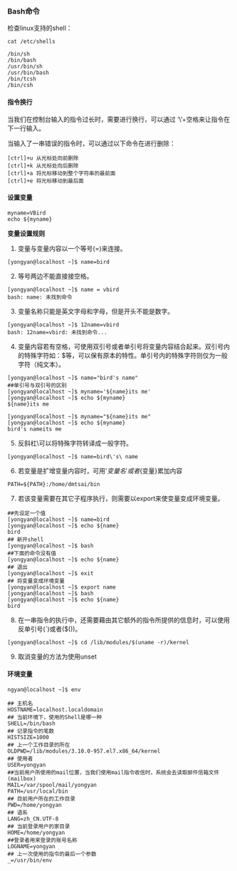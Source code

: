 ### Bash命令

检查linux支持的shell：

```
cat /etc/shells 

/bin/sh
/bin/bash
/usr/bin/sh
/usr/bin/bash
/bin/tcsh
/bin/csh
```



#### 指令换行

当我们在控制台输入的指令过长时，需要进行换行，可以通过 ‘\’+空格来让指令在下一行输入。

当输入了一串错误的指令时，可以通过以下命令在进行删除：

```
[ctrl]+u 从光标处向前删除
[ctrl]+k 从光标处向后删除
[ctrl]+a 将光标移动到整个字符串的最前面
[ctrl]+e 将光标移动到最后面
```

#### 设置变量

```
myname=VBird
echo ${myname}
```

**变量设置规则**

1. 变量与变量内容以一个等号(=)来连接。

```
[yongyan@localhost ~]$ name=bird
```

2. 等号两边不能直接接空格。

```
[yongyan@localhost ~]$ name = vbird
bash: name: 未找到命令
```

3. 变量名称只能是英文字母和字母，但是开头不能是数字。

```
[yongyan@localhost ~]$ 12name=vbird
bash: 12name=vbird: 未找到命令...
```

4. 变量内容若有空格，可使用双引号或者单引号将变量内容结合起来。双引号内的特殊字符如：$等，可以保有原本的特性。单引号内的特殊字符则仅为一般字符（纯文本）。

```
[yongyan@localhost ~]$ name="bird's name"
##单引号与双引号的区别
[yongyan@localhost ~]$ myname='${name}its me'
[yongyan@localhost ~]$ echo ${myname} 
${name}its me

[yongyan@localhost ~]$ myname="${name}its me"
[yongyan@localhost ~]$ echo ${myname} 
bird's nameits me
```

5. 反斜杠\可以将特殊字符转译成一般字符。

```
[yongyan@localhost ~]$ name=bird\'s\ name
```

6. 若变量是扩增变量内容时，可用'$变量名'或者${变量}累加内容

```
PATH=${PATH}:/home/dmtsai/bin
```

7. 若该变量需要在其它子程序执行，则需要以export来使变量变成环境变量。

```
##先设定一个值
[yongyan@localhost ~]$ name=bird
[yongyan@localhost ~]$ echo ${name} 
bird
## 新开shell
[yongyan@localhost ~]$ bash
##下面的命令没有值
[yongyan@localhost ~]$ echo ${name}
## 退出
[yongyan@localhost ~]$ exit
## 将变量变成环境变量
[yongyan@localhost ~]$ export name
[yongyan@localhost ~]$ bash
[yongyan@localhost ~]$ echo ${name} 
bird

```

8. 在一串指令的执行中，还需要藉由其它额外的指令所提供的信息时，可以使用反单引号(`)或者($())。

```
[yongyan@localhost ~]$ cd /lib/modules/$(uname -r)/kernel
```

9. 取消变量的方法为使用unset

#### 环境变量

```
ngyan@localhost ~]$ env

## 主机名
HOSTNAME=localhost.localdomain
## 当前环境下，使用的Shell是哪一种
SHELL=/bin/bash
## 记录指令的笔数
HISTSIZE=1000
## 上一个工作目录的所在
OLDPWD=/lib/modules/3.10.0-957.el7.x86_64/kernel
## 使用者
USER=yongyan
##当前用户所使用的mail位置，当我们使用mail指令收信时，系统会去读取邮件信箱文件(mailbox)
MAIL=/var/spool/mail/yongyan
PATH=/usr/local/bin
## 目前用户所在的工作目录
PWD=/home/yongyan
## 语系
LANG=zh_CN.UTF-8
## 当前登录用户的家目录
HOME=/home/yongyan
##登录者用来登录的账号名称
LOGNAME=yongyan
## 上一次使用的指令的最后一个参数
_=/usr/bin/env
```



